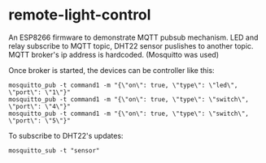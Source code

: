 # remote-light-control
An ESP8266 firmware to demonstrate MQTT pubsub mechanism.
LED and relay subscribe to MQTT topic, DHT22 sensor puslishes to another topic.
MQTT broker's ip address is hardcoded. (Mosquitto was used)

Once broker is started, the devices can be controller like this:
```Shell
mosquitto_pub -t command1 -m "{\"on\": true, \"type\": \"led\", \"port\": \"1\"}"
mosquitto_pub -t command1 -m "{\"on\": true, \"type\": \"switch\", \"port\": \"4\"}"
mosquitto_pub -t command1 -m "{\"on\": true, \"type\": \"switch\", \"port\": \"5\"}"
```
To subscribe to DHT22's updates:
```Shell
mosquitto_sub -t "sensor"
```
